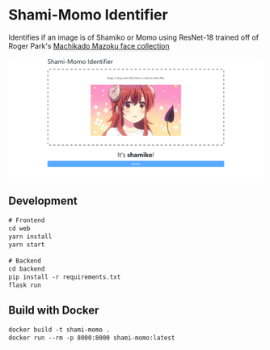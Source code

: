 # Shami-Momo Identifier

Identifies if an image is of Shamiko or Momo using ResNet-18 trained off of Roger Park's
[Machikado Mazoku face collection](https://onedrive.live.com/?id=5524F7DE20BB5EB2%21269088&cid=5524F7DE20BB5EB2)

![Screenshot of Shami-Momo Identifier](docs/screenshot_01.png)

## Development

    # Frontend
    cd web
    yarn install
    yarn start

    # Backend
    cd backend
    pip install -r requirements.txt
    flask run

## Build with Docker
    docker build -t shami-momo .
    docker run --rm -p 8000:8000 shami-momo:latest